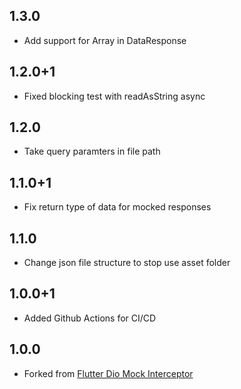 ## 1.3.0
* Add support for Array in DataResponse

## 1.2.0+1
* Fixed blocking test with readAsString async

## 1.2.0
* Take query paramters in file path

## 1.1.0+1
* Fix return type of data for mocked responses

## 1.1.0
* Change json file structure to stop use asset folder

## 1.0.0+1
* Added Github Actions for CI/CD

## 1.0.0
* Forked from [Flutter Dio Mock Interceptor](https://github.com/yongxin-tech/Flutter_Dio_Mock_Interceptor)
